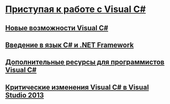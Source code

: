 # [Приступая к работе с Visual C#](getting-started-with-csharp.md)
## [Новые возможности Visual C#](whats-new.md)
## [Введение в язык C# и .NET Framework](introduction-to-the-csharp-language-and-the-net-framework.md)
## [Дополнительные ресурсы для программистов Visual C#](additional-resources.md)
## [Критические изменения Visual C# в Visual Studio 2013](breaking-changes-in-visual-studio-2013.md)
